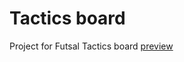 # Tactics board
Project for Futsal Tactics board [preview](https://gljubojevic.github.io/tactics-board)